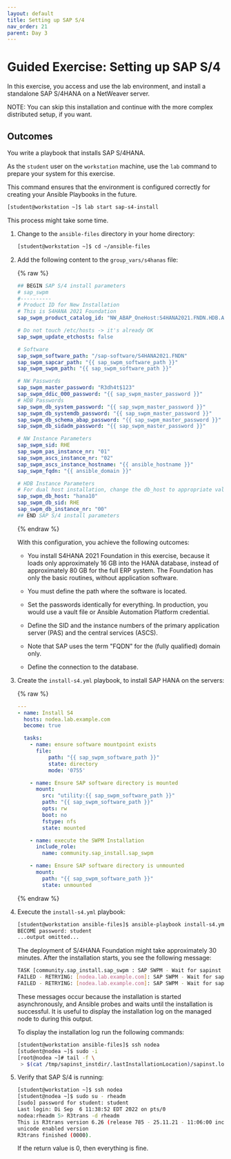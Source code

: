 ```yaml
---
layout: default
title: Setting up SAP S/4
nav_order: 21
parent: Day 3
---
```


# Guided Exercise: Setting up SAP S/4

In this exercise, you access and use the lab environment, and install
a standalone SAP S/4HANA on a NetWeaver server.

NOTE: You can skip this installation and continue with the more complex distributed setup, if you want.

## Outcomes

You write a playbook that installs SAP S/4HANA.

As the `student` user on the `workstation` machine, use the `lab`
command to prepare your system for this exercise.

This command ensures that the environment is configured correctly for
creating your Ansible Playbooks in the future.

```bash
[student@workstation ~]$ lab start sap-s4-install
```

This process might take some time.

1.  Change to the `ansible-files` directory in your home directory:

    ```bash
    [student@workstation ~]$ cd ~/ansible-files
    ```

2.  Add the following content to the `group_vars/s4hanas` file:

    {% raw %}

    ```yaml
    ## BEGIN SAP S/4 install parameters
    # sap_swpm
    #----------
    # Product ID for New Installation
    # This is S4HANA 2021 Foundation
    sap_swpm_product_catalog_id: "NW_ABAP_OneHost:S4HANA2021.FNDN.HDB.ABAP"

    # Do not touch /etc/hosts -> it's already OK
    sap_swpm_update_etchosts: false

    # Software
    sap_swpm_software_path: "/sap-software/S4HANA2021.FNDN"
    sap_swpm_sapcar_path: "{{ sap_swpm_software_path }}"
    sap_swpm_swpm_path: "{{ sap_swpm_software_path }}"

    # NW Passwords
    sap_swpm_master_password: "R3dh4t$123"
    sap_swpm_ddic_000_password: "{{ sap_swpm_master_password }}"
    # HDB Passwords
    sap_swpm_db_system_password: "{{ sap_swpm_master_password }}"
    sap_swpm_db_systemdb_password: "{{ sap_swpm_master_password }}"
    sap_swpm_db_schema_abap_password: "{{ sap_swpm_master_password }}"
    sap_swpm_db_sidadm_password: "{{ sap_swpm_master_password }}"

    # NW Instance Parameters
    sap_swpm_sid: RHE
    sap_swpm_pas_instance_nr: "01"
    sap_swpm_ascs_instance_nr: "02"
    sap_swpm_ascs_instance_hostname: "{{ ansible_hostname }}"
    sap_swpm_fqdn: "{{ ansible_domain }}"

    # HDB Instance Parameters
    # For dual host installation, change the db_host to appropriate value
    sap_swpm_db_host: "hana10"
    sap_swpm_db_sid: RHE
    sap_swpm_db_instance_nr: "00"
    ## END SAP S/4 install parameters
    ```

    {% endraw %}

    With this configuration, you achieve the following outcomes:

    - You install S4HANA 2021 Foundation in this exercise, because it
      loads only approximately 16 GB into the HANA database, instead
      of approximately 80 GB for the full ERP system. The Foundation
      has only the basic routines, without application software.

    - You must define the path where the software is located.

    - Set the passwords identically for everything. In production, you
      would use a vault file or Ansible Automation Platform
      credential.

    - Define the SID and the instance numbers of the primary
      application server (PAS) and the central services (ASCS).

    - Note that SAP uses the term "FQDN" for the (fully qualified)
      domain only.

    - Define the connection to the database.

3.  Create the `install-s4.yml` playbook, to install SAP HANA on the
    servers:

    {% raw %}

    ```yaml
    ---
    - name: Install S4
      hosts: nodea.lab.example.com
      become: true

      tasks:
        - name: ensure software mountpoint exists
          file:
              path: "{{ sap_swpm_software_path }}"
              state: directory
              mode: '0755'

        - name: Ensure SAP software directory is mounted
          mount:
            src: "utility:{{ sap_swpm_software_path }}"
            path: "{{ sap_swpm_software_path }}"
            opts: rw
            boot: no
            fstype: nfs
            state: mounted

        - name: execute the SWPM Installation
          include_role:
            name: community.sap_install.sap_swpm

        - name: Ensure SAP software directory is unmounted
          mount:
            path: "{{ sap_swpm_software_path }}"
            state: unmounted
    ```

    {% endraw %}

4.  Execute the `install-s4.yml` playbook:

    ```bash
    [student@workstation ansible-files]$ ansible-playbook install-s4.yml -v -K
    BECOME password: student
    ...output omitted...
    ```

    The deployment of S/4HANA Foundation might take approximately 30
    minutes. After the installation starts, you see the following
    message:

    ```bash
    TASK [community.sap_install.sap_swpm : SAP SWPM - Wait for sapinst process to exit, poll every 60 seconds] **************************************************
    FAILED - RETRYING: [nodea.lab.example.com]: SAP SWPM - Wait for sapinst process to exit, poll every 60 seconds (1000 retries left).
    FAILED - RETRYING: [nodea.lab.example.com]: SAP SWPM - Wait for sapinst process to exit, poll every 60 seconds (999 retries left).
    ```

    These messages occur because the installation is started
    asynchronously, and Ansible probes and waits until the installation
    is successful. It is useful to display the installation log on the
    managed node to during this output.

    To display the installation log run the following commands:

    ```bash
    [student@workstation ansible-files]$ ssh nodea
    [student@nodea ~]$ sudo -i
    [root@nodea ~]# tail -f \
     > $(cat /tmp/sapinst_instdir/.lastInstallationLocation)/sapinst.log
    ```

5.  Verify that SAP S/4 is running:

    ```bash
    [student@workstation ~]$ ssh nodea
    [student@nodea ~]$ sudo su - rheadm
    [sudo] password for student: student
    Last login: Di Sep  6 11:38:52 EDT 2022 on pts/0
    nodea:rheadm 5> R3trans -d rheadm
    This is R3trans version 6.26 (release 785 - 25.11.21 - 11:06:00 including rjh702 ).
    unicode enabled version
    R3trans finished (0000).
    ```

    If the return value is 0, then everything is fine.

<!---
## Finish

To complete this exercise, take these steps:

- Run the `lab` command on the `workstation` machine, and use the
  `lab` command to create the files in this exercise.

- Run the `ansible-playbook` command to install the S/4HANA server if
  not successful previously, and complete the exercise.

These steps are important to ensure that resources from previous
exercises do not impact upcoming exercises.

```bash
[student@workstation ansible-files]$ lab finish sap-s4-install
[student@workstation ansible-files]$ ansible-playbook install-s4.yml -v -K
```
--->